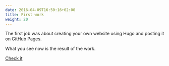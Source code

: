 ```yaml
---
date: 2016-04-09T16:50:16+02:00
title: First work
weight: 20
---
```


The first job was about creating your own website using Hugo and posting it on GitHub Pages. 

What you see now is the result of the work.

[Check it](https://github.com/hbjnmcd/portfolio/blob/master/docs/Нечаева%2C%20краткий%20отчет.pdf "Short Report")
